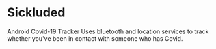 # Sickluded
Android Covid-19 Tracker
Uses bluetooth and location services to track whether you've been in contact with someone who has Covid.

